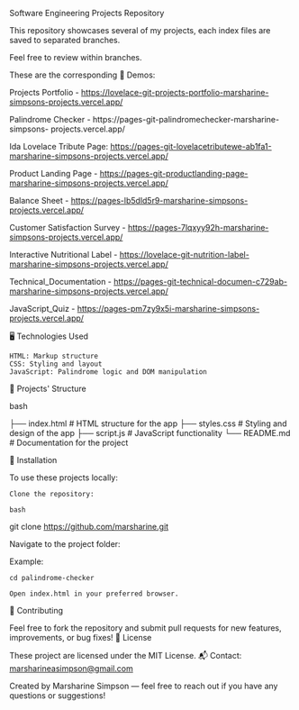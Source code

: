 Software Engineering Projects Repository

This repository showcases several of my projects, each index files are saved to separated branches.

Feel free to review within branches. 

These are the corresponding 🚀 Demos:

Projects Portfolio - https://lovelace-git-projects-portfolio-marsharine-simpsons-projects.vercel.app/

Palindrome Checker -  https://pages-git-palindromechecker-marsharine-simpsons-
projects.vercel.app/

Ida Lovelace Tribute Page: https://pages-git-lovelacetributewe-ab1fa1-marsharine-simpsons-projects.vercel.app/

Product Landing Page - https://pages-git-productlanding-page-marsharine-simpsons-projects.vercel.app/

Balance Sheet - https://pages-lb5dld5r9-marsharine-simpsons-projects.vercel.app/

Customer Satisfaction Survey - https://pages-7lqxyy92h-marsharine-simpsons-projects.vercel.app/

Interactive Nutritional Label - https://lovelace-git-nutrition-label-marsharine-simpsons-projects.vercel.app/

Technical_Documentation - https://pages-git-technical-documen-c729ab-marsharine-simpsons-projects.vercel.app/

JavaScript_Quiz - https://pages-pm7zy9x5i-marsharine-simpsons-projects.vercel.app/



🖥️ Technologies Used

    HTML: Markup structure
    CSS: Styling and layout
    JavaScript: Palindrome logic and DOM manipulation

📂 Projects' Structure

bash

├── index.html      # HTML structure for the app
├── styles.css      # Styling and design of the app
├── script.js       # JavaScript functionality
└── README.md       # Documentation for the project

🔧 Installation

To use these projects locally:

    Clone the repository:

    bash

git clone https://github.com/marsharine.git

Navigate to the project folder:

Example:

    cd palindrome-checker

    Open index.html in your preferred browser.

🤝 Contributing

Feel free to fork the repository and submit pull requests for new features, improvements, or bug fixes!
📜 License

These project are licensed under the MIT License.
📬 Contact: marsharineasimpson@gmail.com

Created by Marsharine Simpson — feel free to reach out if you have any questions or suggestions!
